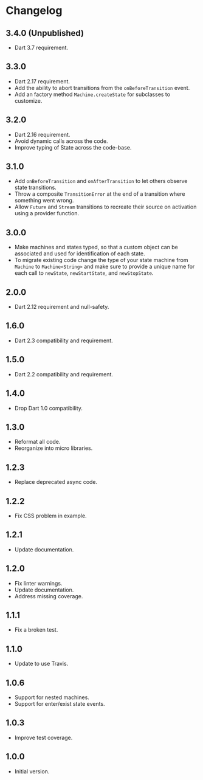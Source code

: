 # Changelog

## 3.4.0 (Unpublished)

* Dart 3.7 requirement.

## 3.3.0

* Dart 2.17 requirement.
* Add the ability to abort transitions from the `onBeforeTransition` event.
* Add an factory method `Machine.createState` for subclasses to customize.

## 3.2.0

* Dart 2.16 requirement.
* Avoid dynamic calls across the code.
* Improve typing of State<T> across the code-base.

## 3.1.0

* Add `onBeforeTransition` and `onAfterTransition` to let others observe state transitions.
* Throw a composite `TransitionError` at the end of a transition where something went wrong.
* Allow `Future` and `Stream` transitions to recreate their source on activation using a provider function.

## 3.0.0

* Make machines and states typed, so that a custom object can be associated and used for identification of each state.
* To migrate existing code change the type of your state machine from `Machine` to `Machine<String>` and make sure to provide a unique name for each call to `newState`, `newStartState`, and `newStopState`.

## 2.0.0

* Dart 2.12 requirement and null-safety.

## 1.6.0

* Dart 2.3 compatibility and requirement.

## 1.5.0

* Dart 2.2 compatibility and requirement.

## 1.4.0

* Drop Dart 1.0 compatibility.

## 1.3.0

* Reformat all code.
* Reorganize into micro libraries.

## 1.2.3

* Replace deprecated async code.

## 1.2.2

* Fix CSS problem in example.

## 1.2.1

* Update documentation.

## 1.2.0

* Fix linter warnings.
* Update documentation.
* Address missing coverage.

## 1.1.1

* Fix a broken test.

## 1.1.0

* Update to use Travis.

## 1.0.6

* Support for nested machines.
* Support for enter/exist state events.

## 1.0.3

* Improve test coverage.

## 1.0.0

* Initial version.
